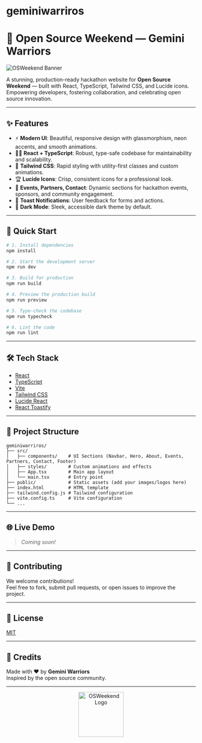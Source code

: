 # geminiwarriros
# 🌟 Open Source Weekend — Gemini Warriors

![OSWeekend Banner](https://user-images.githubusercontent.com/placeholder/banner.png)

A stunning, production-ready hackathon website for **Open Source Weekend** — built with React, TypeScript, Tailwind CSS, and Lucide icons.  
Empowering developers, fostering collaboration, and celebrating open source innovation.

---

## ✨ Features

- ⚡ **Modern UI**: Beautiful, responsive design with glassmorphism, neon accents, and smooth animations.
- 🧑‍💻 **React + TypeScript**: Robust, type-safe codebase for maintainability and scalability.
- 🎨 **Tailwind CSS**: Rapid styling with utility-first classes and custom animations.
- 🏆 **Lucide Icons**: Crisp, consistent icons for a professional look.
- 📅 **Events, Partners, Contact**: Dynamic sections for hackathon events, sponsors, and community engagement.
- 🔔 **Toast Notifications**: User feedback for forms and actions.
- 🌙 **Dark Mode**: Sleek, accessible dark theme by default.

---

## 🚀 Quick Start

```sh
# 1. Install dependencies
npm install

# 2. Start the development server
npm run dev

# 3. Build for production
npm run build

# 4. Preview the production build
npm run preview

# 5. Type-check the codebase
npm run typecheck

# 6. Lint the code
npm run lint
```

---

## 🛠️ Tech Stack

- [React](https://react.dev/)
- [TypeScript](https://www.typescriptlang.org/)
- [Vite](https://vitejs.dev/)
- [Tailwind CSS](https://tailwindcss.com/)
- [Lucide React](https://lucide.dev/)
- [React Toastify](https://fkhadra.github.io/react-toastify/)

---

## 📁 Project Structure

```
geminiwarriros/
├── src/
│   ├── components/    # UI Sections (Navbar, Hero, About, Events, Partners, Contact, Footer)
│   ├── styles/        # Custom animations and effects
│   ├── App.tsx        # Main app layout
│   └── main.tsx       # Entry point
├── public/            # Static assets (add your images/logos here)
├── index.html         # HTML template
├── tailwind.config.js # Tailwind configuration
├── vite.config.ts     # Vite configuration
└── ...
```

---

## 🌐 Live Demo

> _Coming soon!_

---

## 🤝 Contributing

We welcome contributions!  
Feel free to fork, submit pull requests, or open issues to improve the project.

---

## 📄 License

[MIT](LICENSE)

---

## 🦄 Credits

Made with ❤️ by **Gemini Warriors**  
Inspired by the open source community.

---

<p align="center">
  <img src="https://user-images.githubusercontent.com/placeholder/footer-logo.png" width="120" alt="OSWeekend Logo" />
</p>